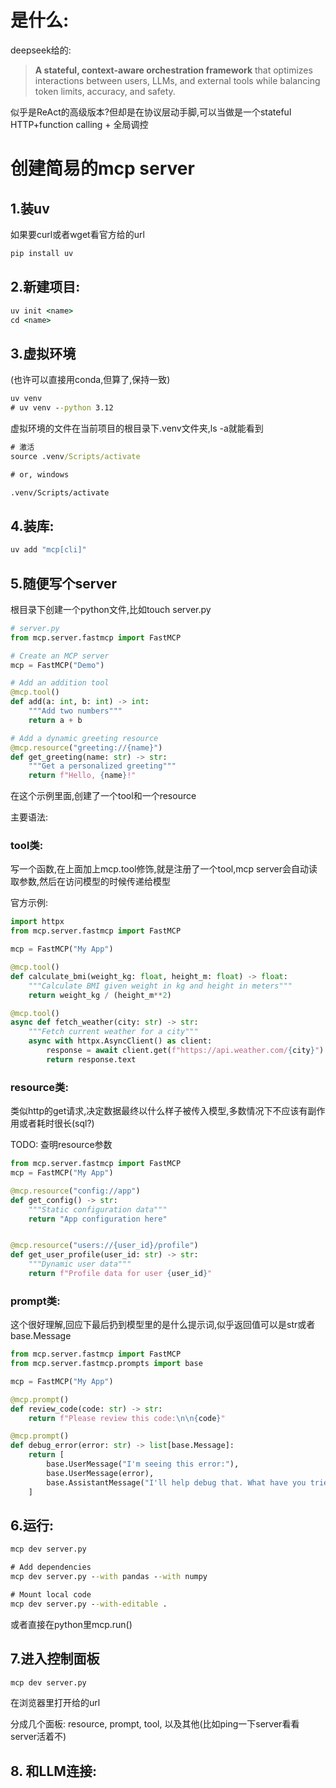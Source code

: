 # 是什么:
deepseek给的:

>**A stateful, context-aware orchestration framework** that optimizes interactions between users, LLMs, and external tools while balancing token limits, accuracy, and safety.

似乎是ReAct的高级版本?但却是在协议层动手脚,可以当做是一个stateful HTTP+function calling + 全局调控

# 创建简易的mcp server

## 1.装uv
如果要curl或者wget看官方给的url
```cmd
pip install uv
```

## 2.新建项目:
```cmd
uv init <name>
cd <name>
```

## 3.虚拟环境
(也许可以直接用conda,但算了,保持一致)
```cmd
uv venv
# uv venv --python 3.12
```
虚拟环境的文件在当前项目的根目录下.venv文件夹,ls -a就能看到
```cmd
# 激活
source .venv/Scripts/activate

# or, windows

.venv/Scripts/activate
```

## 4.装库:
```cmd
uv add "mcp[cli]"
```

## 5.随便写个server
根目录下创建一个python文件,比如touch server.py
```python
# server.py
from mcp.server.fastmcp import FastMCP

# Create an MCP server
mcp = FastMCP("Demo")

# Add an addition tool
@mcp.tool()
def add(a: int, b: int) -> int:
    """Add two numbers"""
    return a + b

# Add a dynamic greeting resource
@mcp.resource("greeting://{name}")
def get_greeting(name: str) -> str:
    """Get a personalized greeting"""
    return f"Hello, {name}!"
```
在这个示例里面,创建了一个tool和一个resource

主要语法:
### tool类:
写一个函数,在上面加上mcp.tool修饰,就是注册了一个tool,mcp server会自动读取参数,然后在访问模型的时候传递给模型

官方示例:

```python
import httpx
from mcp.server.fastmcp import FastMCP

mcp = FastMCP("My App")

@mcp.tool()
def calculate_bmi(weight_kg: float, height_m: float) -> float:
    """Calculate BMI given weight in kg and height in meters"""
    return weight_kg / (height_m**2)

@mcp.tool()
async def fetch_weather(city: str) -> str:
    """Fetch current weather for a city"""
    async with httpx.AsyncClient() as client:
        response = await client.get(f"https://api.weather.com/{city}")
        return response.text
```

### resource类:

类似http的get请求,决定数据最终以什么样子被传入模型,多数情况下不应该有副作用或者耗时很长(sql?)

TODO: 查明resource参数

```python
from mcp.server.fastmcp import FastMCP
mcp = FastMCP("My App")

@mcp.resource("config://app")
def get_config() -> str:
    """Static configuration data"""
    return "App configuration here"


@mcp.resource("users://{user_id}/profile")
def get_user_profile(user_id: str) -> str:
    """Dynamic user data"""
    return f"Profile data for user {user_id}"
```

### prompt类:
这个很好理解,回应下最后扔到模型里的是什么提示词,似乎返回值可以是str或者base.Message

```python
from mcp.server.fastmcp import FastMCP
from mcp.server.fastmcp.prompts import base

mcp = FastMCP("My App")

@mcp.prompt()
def review_code(code: str) -> str:
    return f"Please review this code:\n\n{code}"

@mcp.prompt()
def debug_error(error: str) -> list[base.Message]:
    return [
        base.UserMessage("I'm seeing this error:"),
        base.UserMessage(error),
        base.AssistantMessage("I'll help debug that. What have you tried so far?"),
    ]
```

## 6.运行:
```cmd
mcp dev server.py

# Add dependencies
mcp dev server.py --with pandas --with numpy

# Mount local code
mcp dev server.py --with-editable .
```

或者直接在python里mcp.run()
## 7.进入控制面板
```cmd
mcp dev server.py
```
在浏览器里打开给的url

分成几个面板: resource, prompt, tool, 以及其他(比如ping一下server看看server活着不)
## 8. 和LLM连接:
